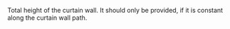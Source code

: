 Total height of the curtain wall. It should only be provided, if it is constant along the curtain wall path.